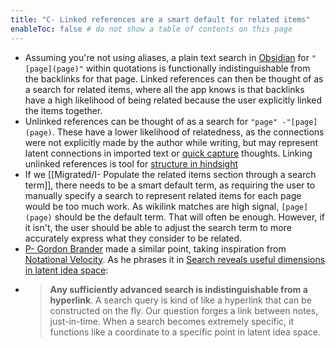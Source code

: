 ```yaml
---
title: "C- Linked references are a smart default for related items"
enableToc: false # do not show a table of contents on this page
---
```

- Assuming you're not using aliases, a plain text search in [Obsidian](../LitReview/Extended%20Universe/Tools%20for%20Thought%20Examples/Obsidian.md) for `"[page](page)"` within quotations is functionally indistinguishable from the backlinks for that page. Linked references can then be thought of as a search for related items, where all the app knows is that backlinks have a high likelihood of being related because the user explicitly linked the items together.
- Unlinked references can be thought of as a search for `"page" -"[page](page)`. These have a lower likelihood of relatedness, as the connections were not explicitly made by the author while writing, but may represent latent connections in imported text or [quick capture](quick%20capture) thoughts. Linking unlinked references is tool for [structure in hindsight](../LitReview/structure%20in%20hindsight.md)
- If we [[Migrated/I- Populate the related items section through a search term]], there needs to be a smart default term, as requiring the user to manually specify a search to represent related items for each page would be too much work. As wikilink matches are high signal, `[page](page)` should be the default term. That will often be enough. However, if it isn't, the user should be able to adjust the search term to more accurately express what they consider to be related.
- [P- Gordon Brander](../LitReview/Extended%20Universe/People/P-%20Gordon%20Brander.md) made a similar point, taking inspiration from [Notational Velocity](../LitReview/Extended%20Universe/Tools%20for%20Thought%20Examples/Notational%20Velocity.md). As he phrases it in [Search reveals useful dimensions in latent idea space](https://subconscious.substack.com/p/search-reveals-useful-dimensions):
- > **Any sufficiently advanced search is indistinguishable from a hyperlink**. A search query is kind of like a hyperlink that can be constructed on the fly. Our question forges a link between notes, just-in-time. When a search becomes extremely specific, it functions like a coordinate to a specific point in latent idea space.
